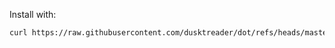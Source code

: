 Install with:

```bash
curl https://raw.githubusercontent.com/dusktreader/dot/refs/heads/master/install.sh | bash
```
